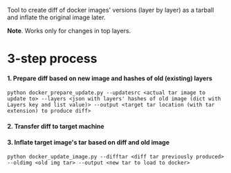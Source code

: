 Tool to create diff of docker images' versions (layer by layer) as a tarball and inflate the original image later.

**Note**. Works only for changes in top layers.

# 3-step process

#### 1. Prepare diff based on new image and hashes of old (existing) layers
`python docker_prepare_update.py --updatesrc <actual tar image to update to> --layers <json with layers' hashes of old image (dict with Layers key and list value)> --output <target tar location (with tar extension) to produce diff>`

#### 2. Transfer diff to target machine

#### 3. Inflate target image's tar based on diff and old image

`python docker_update_image.py --difftar <diff tar previously produced> --oldimg <old img tar> --output <new tar to load to docker>`
